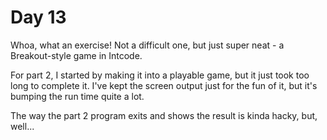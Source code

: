 # Day 13

Whoa, what an exercise! Not a difficult one, but just super neat - a Breakout-style game in Intcode.

For part 2, I started by making it into a playable game, but it just took too long to complete it.
I've kept the screen output just for the fun of it, but it's bumping the run time quite a lot.

The way the part 2 program exits and shows the result is kinda hacky, but, well...